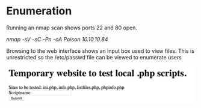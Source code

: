 # Enumeration

Running an nmap scan shows ports 22 and 80 open.

*nmap -sV -sC -Pn -oA Poison 10.10.10.84*

Browsing to the web interface shows an input box used to view files. This is unrestricted so the /etc/passwd file can be viewed to enumerate users

![Homepage](https://github.com/iJackWilson/HackTheBox-Writeups/blob/master/Images/Homepage.png?raw=true)
